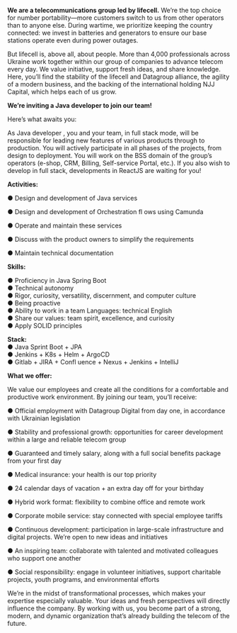 **We are a telecommunications group led by lifecell.** We’re the top choice
for number portability—more customers switch to us from other operators than
to anyone else. During wartime, we prioritize keeping the country connected:
we invest in batteries and generators to ensure our base stations operate even
during power outages.

But lifecell is, above all, about people. More than 4,000 professionals across
Ukraine work together within our group of companies to advance telecom every
day. We value initiative, support fresh ideas, and share knowledge. Here,
you’ll find the stability of the lifecell and Datagroup alliance, the agility
of a modern business, and the backing of the international holding NJJ
Capital, which helps each of us grow.

**We’re inviting a Java developer to join our team!**

Here’s what awaits you:

As Java developer , you and your team, in full stack mode, will be responsible
for leading new features of various products through to production. You will
actively participate in all phases of the projects, from design to deployment.
You will work on the BSS domain of the group’s operators (e-shop, CRM,
Billing, Self-service Portal, etc.). If you also wish to develop in full
stack, developments in ReactJS are waiting for you!

  
**Activities:**

● Design and development of Java services

● Design and development of Orchestration fl ows using Camunda

● Operate and maintain these services

● Discuss with the product owners to simplify the requirements

● Maintain technical documentation

**Skills:**

● Proficiency in Java Spring Boot  
● Technical autonomy  
● Rigor, curiosity, versatility, discernment, and computer culture  
● Being proactive  
● Ability to work in a team Languages: technical English  
● Share our values: team spirit, excellence, and curiosity  
● Apply SOLID principles

**Stack:**  
● Java Sprint Boot + JPA  
● Jenkins + K8s + Helm + ArgoCD  
● Gitlab + JIRA + Confl uence + Nexus + Jenkins + IntelliJ

**What we offer:**

We value our employees and create all the conditions for a comfortable and
productive work environment. By joining our team, you’ll receive:

● Official employment with Datagroup Digital from day one, in accordance with
Ukrainian legislation

● Stability and professional growth: opportunities for career development
within a large and reliable telecom group

● Guaranteed and timely salary, along with a full social benefits package from
your first day

● Medical insurance: your health is our top priority

● 24 calendar days of vacation + an extra day off for your birthday

● Hybrid work format: flexibility to combine office and remote work

● Corporate mobile service: stay connected with special employee tariffs

● Continuous development: participation in large-scale infrastructure and
digital projects. We’re open to new ideas and initiatives

● An inspiring team: collaborate with talented and motivated colleagues who
support one another

● Social responsibility: engage in volunteer initiatives, support charitable
projects, youth programs, and environmental efforts

We’re in the midst of transformational processes, which makes your expertise
especially valuable. Your ideas and fresh perspectives will directly influence
the company. By working with us, you become part of a strong, modern, and
dynamic organization that’s already building the telecom of the future.
